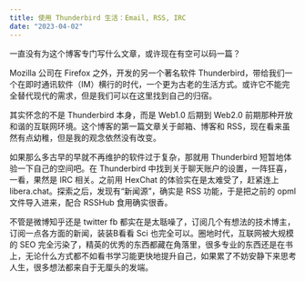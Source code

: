 ```yaml
---
title: 使用 Thunderbird 生活：Email, RSS, IRC
date: "2023-04-02"
---
```


<!-- Google tag (gtag.js) -->
<script async src="https://www.googletagmanager.com/gtag/js?id=G-P8BK01ELC3"></script>
<script>
  window.dataLayer = window.dataLayer || [];
  function gtag(){dataLayer.push(arguments);}
  gtag('js', new Date());

  gtag('config', 'G-P8BK01ELC3');
</script>

一直没有为这个博客专门写什么文章，或许现在有空可以码一篇？

Mozilla 公司在 Firefox 之外，开发的另一个著名软件 Thunderbird，带给我们一个在即时通讯软件（IM）横行的时代，一个更为古老的生活方式。或许它不能完全替代现代的需求，但是我们可以在这里找到自己的归宿。

其实怀念的不是 Thunderbird 本身，而是 Web1.0 后期到 Web2.0 前期那种开放和谐的互联网环境。这个博客的第一篇文章关于邮箱、博客和 RSS，现在看来虽然有点幼稚，但是我的观念依然没有改变。

如果那么多古早的早就不再维护的软件过于复杂，那就用 Thunderbird 短暂地体验一下自己的空间吧。在 Thunderbird 中找到关于聊天账户的设置，一阵狂喜，一看，果然是 IRC 相关。之前用 HexChat 的体验实在是太难受了，赶紧连上 libera.chat。探索之后，发现有“新闻源”，确实是 RSS 功能，于是把之前的 opml 文件导入进来，配合 RSSHub 食用确实很香。

不管是微博知乎还是 twitter fb 都实在是太聒噪了，订阅几个有想法的技术博主，订阅一点各方面的新闻，装装B看看 Sci 也完全可以。圈地时代，互联网被大规模的 SEO 完全污染了，精英的优秀的东西都藏在角落里，很多专业的东西还是在书上，无论什么方式都不如看书学习能更快地提升自己，如果累了不妨安静下来思考人生，很多想法都来自于无厘头的发端。